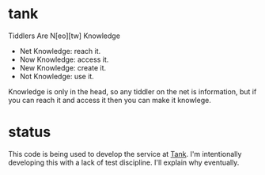 tank
====

Tiddlers Are N[eo][tw] Knowledge

* Net Knowledge: reach it.
* Now Knowledge: access it.
* New Knowledge: create it.
* Not Knowledge: use it.

Knowledge is only in the head, so any tiddler on the net is information,
but if you can reach it and access it then you can make it knowlege.

status
======

This code is being used to develop the service at [Tank](https://peermore.com).
I'm intentionally developing this with a lack of test discipline. I'll explain
why eventually.
